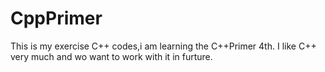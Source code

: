 CppPrimer
===
This is my exercise C++ codes,i am learning the C++Primer 4th.
I like C++ very much and wo want to work with it in furture.

